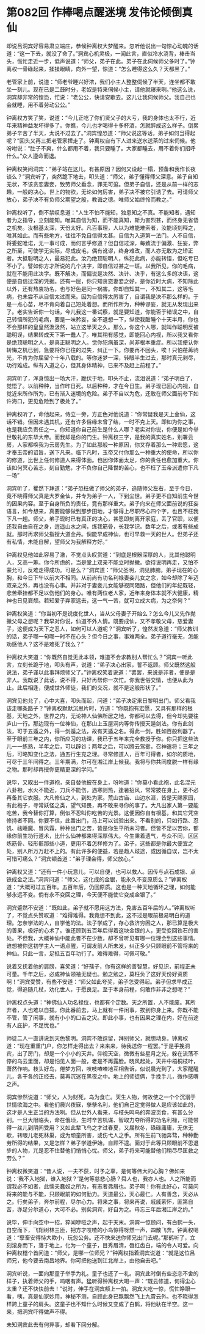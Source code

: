 # 第082回 作棒喝点醒迷境 发伟论倾倒真仙

却说吕洞宾好容易肃立端庄，恭候钟离权大梦醒来。忽听他说出一句惊心动魄的话道：“这一下去，就没了命了。”洞宾心机灵极，一闻此言，直似冷水浇背，棒击当头，慌忙走近一步，低声说道：“师父，弟子在此。弟子在此伺候师父多时了。”钟离权一骨碌起来，揉揉眼睛，向外一望，惊道：“怎么睡得这么久？天都黑了。”

老管家上前，说道：“师老爷睡兴好浓，我们小主人整整伺候了半天，连坐都不敢坐一刻儿。现在已是二鼓时分，老奴是特来伺候小主，请他就寝来咧。”他这么说，洞宾却非常的惶恐，忙说：“老公公，快请安歇去。这儿让我伺候师父。我自己也会就睡，用不着劳动公公。”

钟离权方笑了笑，说道：“今儿正吃了你们贤父子的大亏，我的身体也太不行，近年来精神益发坏得多了。你瞧，今儿也才喝得十多杯酒，怎就醉成这么样子。倒累弟子辛苦了半天，太说不过去了。”洞宾惶恐道：“师父说这等话，弟子如何当得起呢？”回头又再三把老管家撵走了。钟离权自有下人进来送水送茶的过来伺候。他吩咐说：“肚子不爽，什么都用不着，我只要睡了。大家都睡去，用不着你们招呼什么。”众人遵命而退。

钟离权笑问洞宾：“弟子站在这儿，有甚原因？因何又设起一榻，预备和我作长夜谈么？”洞宾听了，突然跪下地去，叩头道：“师父，弟子懂得师父深意。弟子自知无状，不该贪恋妻妾，致劳师父垂念，罪无可逭。但弟子自信，还是从前一样的志趣，一般的决心。世上的物欲，无论如何厉害，弟子决不被它引诱了去。可请师父放心，弟子决不有负师父期望之殷，教诲之德。唯师父始终怜而教之。”

钟离权听了，倒不禁叹息道：“人生不怕不能知，独患知之不真。不能知者，遇知者为之指导，立刻能知。唯其自信为知，而不能真知，斯为害烈甚，而终身无省悟之机矣。汝根基太深，天份太好。凡百事理，人以为难能难索者，汝能顷刻释之，唯其如此。而有些地方，往往不免自信得太甚。自信为入道第一法门。人不自信，将委蛇唯诺，无一事可成，而何言乎修道？但自信过深，每致流于偏激、狂妄，弊之所至，可使学无实际，尽成皮毛，偶有讹谬，终身难改，而人亦无敢为之矫正者。大抵聪明之人，最易犯此。汝乃绝顶聪明人，纵犯此病，亦能转悟，但吃亏已不小了。譬如你方才所说的几个决字，即自信过甚之一斑。以我所见，你的毛病，就在不能用此决字。既不解决，而偏说是决然、决计、决乎，有这么多的决语，这便是自信过深的凭据。还有一层，你只知贪恋妻妾之好，是你近时大病，不知除此以外，还有热衷功名，也与好色是同一祸害。你却自知其一，不知其二，这等毛病，也未尝不从自信太过而来。因为自信得太厉害了，自谓我是决不那么样的。于是一点心苗，尽不肯向着自己短处着想。而所作所为，种种谬妄，就无从发现出来了。老实告诉你一句话，今儿我这一番试察，就是要知道，你能否于错误之中，自己转悟所犯的毛病，要是一味矜妄，全不退想一下，纵使我酣睡个十天半月，你也不会那样的皇皇然汲汲然，站立这半天之久。那么，你这个人哪，就叫作聪明反被聪明误，结果转成天下第一蠢人了。唯其稍有感觉，即能回心内视，所以我又看你是绝顶聪明之人，是真正聪明之人。觉你犯病虽深，尚非根本重症。所以我便认你转悔之机已到，急要将你已往的过失，纠正一下。你要再不回头，唉！只怕荏苒驹光，不肯为你屈留个十年八载的。等你迷梦一深，转眼半生过去，那时真元剥尽，功行难成。纵有入道之心，但其身体精神，已来不及赶上前程了。”

洞宾听了，浑身惊出一场大汗，跪伏于地，叩头不止，流泪说道：“弟子明白了，觉悟了。以前种种，当作昨日死。以后种种，才在今日生。弟子现已回心内视，自觉近来所作所为，已有渐入迷境的危险。弟子不自以为危，还敢在师父面前夸下如许海口，更见危险到了极处了。”

钟离权听了，命他起来，侍立一旁，方正色对他说道：“你常疑我是天上金仙，这话不错。但因未遇其机，还有许多俗缘未曾了结，一时不克上天。即如为你之事，也是我应负责任之一。你知道你自己前生是什么人哪？老实对你说，你便是如今举世敬礼的东华大帝。而我却是你的门生。钟离权三字，是我的真实姓名，别署云房，人家都唤我为云房先生。为了如此那般一种原因，你又存着那么一种宏愿，这才奉玉帝的诏旨，送下凡来。临下凡时，玉帝又付你那么一种重大的使命，所以你的修道，比世上任何修道人来得体面。也因你体面太足，你的责任也愈加重大。你该如何冥心苦志，刻自勤勉，才不负你自己降世的苦心，也不枉了玉帝派遣你下凡一场”

洞宾听了，矍然下拜道：“弟子恐枉做了师父的弟子，追随师父左右，至于今日，竟不晓得师父真是大罗金仙，并专为弟子一人，下到尘世。弟子更不自知前生今世的因果内容。至于自身所负的责任，竟有那样重大。弟子向来在师父面前说的狂妄语言，如今想来，真要能够做到那步田地，才够得上尽职尽心四个字，也且不枉我下凡一趟。师父，弟子现时已有真正的决心，甚愿即刻离开家庭，丢了官职，以便还我自由自在之身，逍遥山水之间，炼我筋骨，长我学识。数年之后，或者有些成就。那时再求师父指授大道金丹。倘能早成神仙，也可早救一天的世人。但弟子还有私情，未能自解，望师父为我解释方好。”

钟离权见他如此容易了澈，不觉点头叹赏道：“到底是根器深厚的人，比其他聪明人，又高一筹。你今所虑的，当是堂上双亲不能立时抛撇。欲待说明再走，又怕不蒙允可，反难走得成功。可是么？”洞宾道：“师父圣明，洞见肺腑。弟子现在的心胸，和今日下午以前大不相同。从前尚有功名利禄妻妾儿女之念，如今却除了年迈双亲之外，再也没有心事。并非对于妻妾儿女能够视同陌路，但他们的年纪既轻，悲苦牵挂都不足以伤他们的身心。唯有两位老人家，近年来身体本就不大健康，精神也日见衰颓。若知爱子弃家远去，这一气一苦，就可立成大病，为之奈何？”

钟离权笑道：“你当初不是说度化世人，当从父母妻子开始么？怎么今儿又先作抛撇父母之想呢？我早对你说，仙道不外人情。既要成仙，又不孝敬父母，慈爱妻子，这便成为天下之忍人，如何可以人道呢？”洞宾听了，惶然发急道：“师父教训的话，弟子哪一句哪一时不在心头？但今日之事，事难两全。弟子道行毫无，怎能劝感他人？这不是难死了我么？”

钟离权大笑道：“你既然自觉无此本领，难道不会求教别人帮忙么？”洞宾一听此言，立刻长跪于地，叩头有声，说道：“弟子决心出家，誓不返顾。师父既然这般说法，弟子谨以此事拜烦师父了。”钟离权笑着说道：“罢罢，来说是非者，便是是非人。我既说了此话，说不得，只好再帮你一次忙。你我世俗交情，也便从此为止。此后相逢，便成世外师徒，我们的交况，就不是这般形状了。”

洞宾见他允了，心中大喜，叩头而起，问道：“弟子决定来日黎明出门。师父看我该走哪条路子？”钟离权默默沉思片时，方道：“你既抱有宏愿，又具有那样的根基，天地之外，世界之内，无论神人仙佛所居之地，你都可以去得，但今却先要往庐山一行。那边现有一位神仙，在那山上玉屋洞内等你传授天遁剑法。你有此剑法，可于五遁之外，得一剑遁之法，故有天遁之名。得此一剑，胜如百般利器了。至于眼前三年之内，你所应习的功课，我已于五年来完全教授于你。你只把这些法儿一一练熟，半年之后，可以辟谷；两年之后，可以腾云驾雾，召神遣将；三年之后，可略知变化之法，通五行生克之理。寻常修道人，百年可得者，如尔的质地，可尽于三年间得之。三年期满，尔可在湘江岸上候我。我将与你共同度脱一样有缘之物。那时却再授你更精更深的学问。”

说毕，又取出一件道袍，亲自替他披在身上，吩咐道：“你莫小看此袍，此名混元八卦袍，水火不能近，刀兵不能伤，遇寒则热，逢暑招风，常常披在身上，更不必再备其它衣服。大凡修仙之人，到处为家。荒山古庙、山边水涯，皆是天赐家园，有此袍子，寻常妖怪之类，望气知畏，再不敢来寻你的事了。大凡出家人第一要能吃苦，我今替你打算，倒似不忍叫你吃苦的光景。这便因你自有根基，和其它凭空修持者不同。你要不信，此番出门，马上可以试验出来。不看别的，只如行路、忍饥、祛睡魔、冒风霜，种种出门之苦，皆是你生平所未习者。但皆不足以苦你，都缘你前生功行道术，比什么仙神都来得深厚伟大。今生秉着遗气，与众不同，区区炼筋骨、轻形骸那些小道，更用不着怎样修为了。弟子，这些都是你最大便宜之处，别人所万万赶不上的。有此许多的便益，若是趋人歧途，或因循自误，岂不太可惜可痛么？”洞宾顿首道：“弟子理会得，师父放心。”

钟离权又道：“还有一件小玩意儿，可以自便，也可以救人。因传与点石成银、点铁成金之法。”洞宾问道：“师父，这化成的金银，能永久不变原质么？”钟离权道：“大概可过五百年。五百年后，仍回原质。这也是一种天地循环之理，如何能够永远不变。倘有永不变回之理，今天便不能使它变成金银了。”

洞宾蹙然不安道：“既如此，弟子就不愿用这方法，免害五百年后的人。”钟离权听了，不觉点头赞叹道：“难得难得。我竟想不到此，这不过是眼前极易明白的道理。怎奈学法的人，自学他的法。法子学成了，存心救济穷困之人，那已算是极大的善果，极好的心术了。谁还顾到五百年后得着这块金银的人，更受变回铁石的害处。不但我，大概神仙中能此者不在少数，却不曾听见有哪一位理会到这些事情。谁想被你这初学主人一语点醒，可谓发前人所未发，纠正多少只顾眼前不管将来的神仙。只此一言，足抵五百年功行了。难得难得，可佩可敬。”

说着又抚着他的肩膀，喜笑道：“好孺子，你有这样的善智慧，好见识，前程正未可量。千年之后，必成神仙领袖无疑也。勉之勉之，莫枉负了这好天份好资质啊！”洞宾受赞，有些不安道：“师父如此夸奖，弟子怎受得起。弟子但求早成正觉，得追随几杖，劝化世人，于愿良足。至于本身前程，何敢作非非之想呢？”

钟离权点头道：“神佛仙人功名禄位，也都有个定数。天之所置，人不能废。其所弃者，人也难以自拔。你此番前去，马上就有一件闲事，挨到你身上来。你既不能不管，管了闲事，就有小小的口舌之灾。即此小事，也有因果之理在内，好在前途有人庇护，不足忧也。”

师徒二人一直讲说到天色黎明。洞宾不敢逗留，拜别师父，就想动身。钟离权道：“现在重重门户，你怎样走得出去？来来来，待我送你一程罢。”于是手挽洞宾，出了房门，却是一个小小的天井。仰视天空，微微有些星月之光，躲在流荡不停的乌云里面，却是怕见人面一般，老是不再露脸。晓风起处，天井中梧桐枝叶，萧然作响。枝头好鸟，倦梦方回，吱吱喳喳地互相告诉，似说晨光到了，大家醒醒儿，各干各的正经去，莫再沉迷在黑夜之中。地上的师徒俩，手挽手儿，微作感喟之声。

洞宾惨然说道：“师父，人为财死，鸟为食亡。天生人物，何故使之一个个沉溺于世情欲海之中。看他们晨兴夜寐，孳孳名利，他们自己定觉得做人是应该如此的，这才是人生正当的方法咧。但从世外人看来，与枝头鸣鸟的奔波觅食，有甚么分别。一旦大限临头，命在俄顷，生时辛苦机谋、智取力夺所得的功名利禄，可能带得一丝儿到阴间受用？又如此辈飞鸟之才过春夏，又届秋冬，碌碌庸庸，无休无歇，转眼儿老死林巢，或为顽童所害，或伤弋人之手。所有生前飞驰奔骛，种种勤劳所得的结果，又是怎样？弟子学道伊始，自顾不遑。面对于此等只顾眼前不思退步的人物，兀是忍不住替他们悄悄心忧。师父，弟子将来可能替他们稍尽尽匡救之劳么？”

钟离权微笑道：“昔人说，一夫不获，时予之辜，是何等伟大的心胸？佛如来说：‘我不入地狱，谁入地狱？’是何等慈悲心肠？舜人也，我亦人也。人之所能而谓我必不如者，此懦夫蠢奴之所为，有志者弗屑也。弟子啊！你有此好心，可莫问将来的能与不能，只顾眼前的如何勤力。天道最公，天心最仁。人有善念，天必从之。行矣弟子，奔尔前程，尽尔心力。将来之事，将来再说，戚戚萦怀，匪第自苦，亦足分尔道心，大可不必。别矣洞宾，好自为之。毋忘三年后湘江岸之约。”

说毕，伸手向空中一招，猝闻咿哑之声，起于天末。洞宾一惊顾问，有白鹤一头，自空而下，飞翔树林三匝，把方才吱喳的小鸟惊得呀然一声，四散飞奔。钟离权喝道：“孽畜安得恃大欺小，玩忽公务。还不快来送你师兄出门去呢。”那鹤听了，立刻滚身而下，落于地上，化为一个童子，目秀眉清，唇红齿白，端的令人可爱。向钟离权稽个首问道：“师父，是哪一位师兄？”钟离权指着洞宾说道：“就是这位吕师兄，他今要去南昌地界。你可把他送到江北岸上，由他自去吧。”

洞宾听说，一面向那童子举手为礼。童子也还了一礼。洞宾此时倒有些恋恋不舍的样子，执着师父的手，呜咽有声。猛听得钟离权大喝一声：“既云修道，何得尘心太重？还不快快前去！”说时，伸手在洞宾额上一拍。洞宾大吃一惊，慌忙睁眼一看，咦，真是仙家妙用，神秘不测，自顾此身已飘飘然飞上九霄云外。也不晓得怎样跨上童子的肩头。这童子也不知什么时候又变成了白鹤，将他驮在半空。这一来，把洞宾吓得做声不得。

未知洞宾此去有何异事，却看下回分解。
